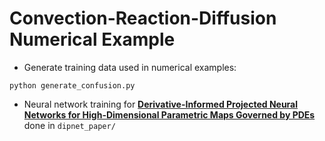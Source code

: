 # Convection-Reaction-Diffusion Numerical Example

* Generate training data used in numerical examples:

`python generate_confusion.py`

* Neural network training for [**Derivative-Informed Projected Neural Networks for High-Dimensional Parametric Maps Governed by PDEs**](https://arxiv.org/abs/2011.15110) done in `dipnet_paper/`

